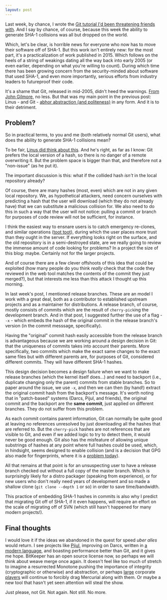 ```yaml
---
layout: post
---
```


Last week, by chance, I wrote the
[Git tutorial I'd been threatening friends with](/2017/02/19/an-intro-to-git/).
And I say by chance, of course, because this week the ability to generate
SHA-1 collisions was all but dropped on the world.

Which, let's be clear, is horrible news for everyone who now has to move their
software off of SHA-1.  But this work isn't entirely new: for the most part,
it's a practicalization of work published in 2015.  Which follows on the heels
of a string of weakings dating all the way back into early 2005 (or even
earlier, depending on what you're willing to count).  During which time there
has been growing concern from the security-minded about software that used
SHA-1, and even more importantly, serious efforts from industry leaders to
futureproof their code.

It's a shame that Git, released in mid-2005, didn't heed the warnings.
[From John Gilmore](http://www.metzdowd.com/pipermail/cryptography/2017-February/031623.html),
no less.  But that was my main point in the previous post: Linus - and Git -
[abhor abstraction (and politeness)](https://wayback.archive.org/web/20160206023141/http://article.gmane.org/gmane.comp.version-control.git/57918)
in any form.  And it is to their detriment.

## Problem?

So in practical terms, to you and me (both relatively normal Git users), what
does the ability to generate SHA-1 collisions mean?

To be fair,
[Linus did think about this](https://marc.info/?l=git&m=115678778717621&w=2).
And he's right, as far as I know: Git prefers the local version of a hash, so
there is no danger of a remote overwriting it.  But the problem space is
bigger than that, and therefore not a "non-issue" (as he put it).

The important discussion is this: what if the collided hash *isn't* in the
local repository already?

Of course, there are many hashes (most, even) which are not in any given local
repository.  We, as hypothetical attackers, need concern ourselves with
predicting a hash that the user will download (which they do not already have)
that we can substitute a malicious collision for.  We also need to do this in
such a way that the user will not notice: pulling a commit or branch for
purposes of code review will not be sufficient, for instance.

I think the easiest way to ensnare users is to catch emergency re-clones, and
similar operations ([toot toot](/2017/02/19/an-intro-to-git/)), during which
the user places more trust than they ought in the server.  If everything looks
right on the surface, and the old repository is in a semi-destroyed state, are
we really going to review the immense amount of code looking for problems?  In
a project the size of this blog: maybe.  Certainly not for the larger
projects.

And of course there are a few clever offshoots of this idea that could be
exploited (how many people do you think *really* check that the code they
reviewed in the web tool matches the contents of the commit they just
merged?), but that interests me less than this attack I thought up this
morning.

In last week's post, I mentioned release branches.  These are an model I work
with a great deal, both as a contributor to established upstream projects and
as a maintainer for distributions.  A release branch, of course, mostly
consists of commits which are the result of `cherry-pick`ing the development
branch.  And in that post, I suggested further the use of a flag - `-x` -
which embeds the hash of the original commit in the release branch's version
(in the commit messsage, specifically).

Having the "original" commit hash easily accessible from the release branch is
advantageous because we are working around a design decision in Git: that
the uniqueness of commits takes into account their parents.  More
specifically, two commits which make the exact same changes to the exact same
files but with different parents are, for purposes of Git, considered
different commits.  They will have different SHA-1 hashes.

This design decision becomes a design failure when we want to make release
branches (which the kernel itself does...) and need to backport (i.e.,
duplicate changing only the parent) commits from stable branches.  So to paper
around the issue, we use `-x`, and then we can then (by hand!)  extract the
original commit hash from the backport's message.  It's worth noting that in
"patch-based" systems (Darcs, Pijul, and friends), the original commit and the
backport are the **same commit**, just applied on different branches.  They do
not suffer from this problem.

As each commit contains parent information, Git can normally be quite good at
leaving no references unresolved by just downloading all the hashes that are
referred to.  But the `cherry-pick` hashes are not references that are visible
to Git, and even if we added logic to try to detect them, it would never be
good enough.  Git also has the misfeature of allowing unique substrings of
hashes at any point where full hashes could be used, which, in hindsight,
seems designed to enable collision (and is a decision that GPG also made for
fingerprints, where it is a [problem today](https://evil32.com/)).

All that remains at that point is for an unsuspecting user to have a release
branch checked out without a full copy of the master branch.  Which is
surprisingly likely for a distro packager (speaking from experience), or for
new users who don't really need years of development and so made a shallow
clone (`git clone --depth 1` or so) in order to save time/bandwidth.

This practice of embedding SHA-1 hashes in commits is also why I predict that
migrating Git off of SHA-1, if it even happens, will require an effort on the
scale of migrating off of SVN (which still hasn't happened for many modern
projects!).

## Final thoughts

I would love it if the ideas we abandoned in the quest for speed *uber alles*
would return.  I see projects like [Pijul](https://pijul.org/), improving on
Darcs, written in [a modern language](http://rust-lang.org/), and boasting
performance better than Git, and it gives me hope.  BitKeeper has an open
source license now, so perhaps we will think about weave merge once again.  It
doesn't feel like too much of stretch to imagine a resurrected Monotone
pushing the importance of integrity (cryptographic or otherwise) and
abstraction, or perhaps
[large](https://hg.mozilla.org/mozilla-central/shortlog) corporate
[players](https://code.facebook.com/posts/218678814984400/scaling-mercurial-at-facebook/?_fb_noscript=1)
will continue to forcibly drag Mercurial along with them.  Or maybe a new
tool that hasn't yet seen attention will steal the show.

Just please, not Git.  Not again.  Not still.  No more.
